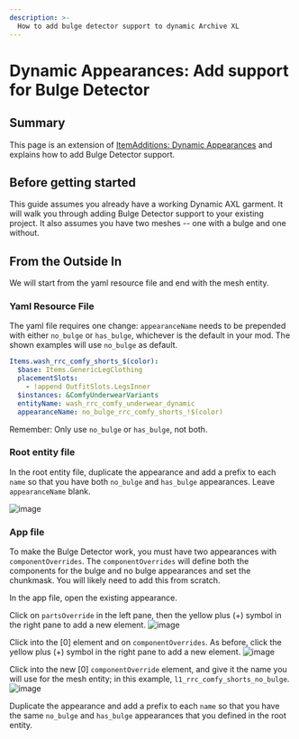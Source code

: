 ```yaml
---
description: >-
  How to add bulge detector support to dynamic Archive XL
---
```


# Dynamic Appearances: Add support for Bulge Detector

## Summary
This page is an extension of [ItemAdditions: Dynamic Appearances](./) and explains how to add Bulge Detector support.

## Before getting started

This guide assumes you already have a working Dynamic AXL garment. It will walk you through adding Bulge Detector support to your existing project. It also assumes you have two meshes -- one with a bulge and one without.

## From the Outside In

We will start from the yaml resource file and end with the mesh entity. 

### Yaml Resource File

The yaml file requires one change: `appearanceName` needs to be prepended with either `no_bulge` or `has_bulge`, whichever is the default in your mod. The shown examples will use `no_bulge` as default.

```yml
Items.wash_rrc_comfy_shorts_$(color):
  $base: Items.GenericLegClothing
  placementSlots:
    - !append OutfitSlots.LegsInner
  $instances: &ComfyUnderwearVariants
  entityName: wash_rrc_comfy_underwear_dynamic
  appearanceName: no_bulge_rrc_comfy_shorts_!$(color)
```

Remember: Only use `no_bulge` or `has_bulge`, not both. 

### Root entity file

In the root entity file, duplicate the appearance and add a prefix to each `name` so that you have both  `no_bulge` and `has_bulge` appearances. Leave `appearanceName` blank.

![image](https://github.com/user-attachments/assets/48fea6c9-fb11-4459-80f5-5d224e139c0e)

### App file

To make the Bulge Detector work, you must have two appearances with `componentOverrides`. The `componentOverrides` will define both the components for the bulge and no bulge appearances and set the chunkmask. You will likely need to add this from scratch.

In the app file, open the existing appearance.

Click on `partsOverride` in the left pane, then the yellow plus (+) symbol in the right pane to add a new element.
![image](https://github.com/user-attachments/assets/325882f1-acde-40e9-9d8b-45a7d2ac0c78)


Click into the [0] element and on `componentOverrides`. As before, click the yellow plus (+) symbol in the right pane to add a new element.
![image](https://github.com/user-attachments/assets/4b47698c-d868-4246-aa8b-5c634f7a2ff0)

Click into the new [0] `componentOverride` element, and give it the name you will use for the mesh entity; in this example, `l1_rrc_comfy_shorts_no_bulge`.
![image](https://github.com/user-attachments/assets/36253288-91c5-4378-8cec-41145283b309)



Duplicate the appearance and add a prefix to each `name` so that you have the same  `no_bulge` and `has_bulge` appearances that you defined in the root entity.
